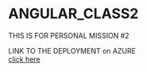 # ANGULAR_CLASS2

THIS IS FOR PERSONAL MISSION #2

LINK TO THE DEPLOYMENT on AZURE <br> 
<a href = "http://itay2.azurewebsites.net/#/" > click here </a> 
